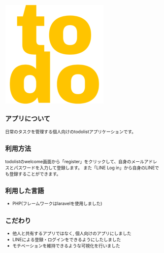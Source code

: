 <img class="block h-10 w-auto fill-current" src="public/images/logo.png">


## アプリについて

日常のタスクを管理する個人向けのtodolistアプリケーションです。

## 利用方法

todolistのwelcome画面から「register」をクリックして、自身のメールアドレスとパスワードを入力して登録します。
また「LINE Log in」から自身のLINEでも登録することができます。

## 利用した言語
- PHP(フレームワークはlaravelを使用しました)

## こだわり
- 他人と共有するアプリではなく, 個人向けのアプリにしました
- LINEによる登録・ログインをできるようにしたしました
- モチベーションを維持できるような可視化を行いました